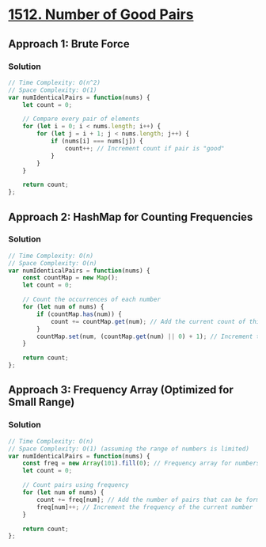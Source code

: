 # [1512. Number of Good Pairs](https://leetcode.com/problems/number-of-good-pairs/)

## Approach 1: Brute Force

### Solution
```javascript
// Time Complexity: O(n^2)
// Space Complexity: O(1)
var numIdenticalPairs = function(nums) {
    let count = 0;

    // Compare every pair of elements
    for (let i = 0; i < nums.length; i++) {
        for (let j = i + 1; j < nums.length; j++) {
            if (nums[i] === nums[j]) {
                count++; // Increment count if pair is "good"
            }
        }
    }

    return count;
};
```

## Approach 2: HashMap for Counting Frequencies

### Solution
```javascript
// Time Complexity: O(n)
// Space Complexity: O(n)
var numIdenticalPairs = function(nums) {
    const countMap = new Map();
    let count = 0;

    // Count the occurrences of each number
    for (let num of nums) {
        if (countMap.has(num)) {
            count += countMap.get(num); // Add the current count of this number
        }
        countMap.set(num, (countMap.get(num) || 0) + 1); // Increment the count
    }

    return count;
};
```

## Approach 3: Frequency Array (Optimized for Small Range)

### Solution
```javascript
// Time Complexity: O(n)
// Space Complexity: O(1) (assuming the range of numbers is limited)
var numIdenticalPairs = function(nums) {
    const freq = new Array(101).fill(0); // Frequency array for numbers in range [1, 100]
    let count = 0;

    // Count pairs using frequency
    for (let num of nums) {
        count += freq[num]; // Add the number of pairs that can be formed
        freq[num]++; // Increment the frequency of the current number
    }

    return count;
};
```

